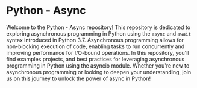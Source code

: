 # Python - Async

Welcome to the Python - Async repository! This repository is dedicated to exploring asynchronous programming in Python using the `async` and `await` syntax introduced in Python 3.7. Asynchronous programming allows for non-blocking execution of code, enabling tasks to run concurrently and improving performance for I/O-bound operations. In this repository, you'll find examples projects, and best practices for leveraging asynchronous programming in Python using the asyncio module. Whether you're new to asynchronous programming or looking to deepen your understanding, join us on this journey to unlock the power of async in Python!
